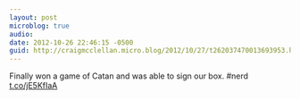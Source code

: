 ```yaml
---
layout: post
microblog: true
audio: 
date: 2012-10-26 22:46:15 -0500
guid: http://craigmcclellan.micro.blog/2012/10/27/t262037470013693953.html
---
```

Finally won a game of Catan and was able to sign our box. #nerd [t.co/jE5KfIaA](http://t.co/jE5KfIaA)
